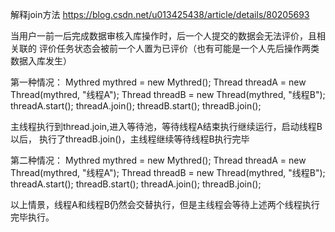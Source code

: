 解释join方法
https://blog.csdn.net/u013425438/article/details/80205693

当用户一前一后完成数据审核入库操作时，后一个人提交的数据会无法评价，且相关联的
评价任务状态会被前一个人置为已评价（也有可能是一个人先后操作两类数据入库发生）

第一种情况：
Mythred mythred = new Mythred();
Thread threadA = new Thread(mythred, "线程A");
Thread threadB = new Thread(mythred, "线程B");
threadA.start();
threadA.join();
threadB.start();
threadB.join();

主线程执行到thread.join,进入等待池，等待线程A结束执行继续运行，启动线程B以后，
执行了threadB.join()，主线程继续等待线程B执行完毕

第二种情况：
Mythred mythred = new Mythred();
Thread threadA = new Thread(mythred, "线程A");
Thread threadB = new Thread(mythred, "线程B");
threadA.start();
threadB.start();
threadA.join();
threadB.join();

以上情景，线程A和线程B仍然会交替执行，但是主线程会等待上述两个线程执行完毕执行。

